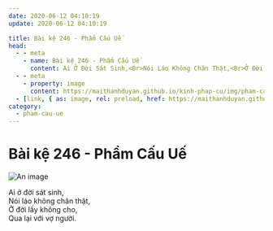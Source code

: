 ```yaml
---
date: 2020-06-12 04:10:19
update: 2020-06-12 04:10:19

title: Bài kệ 246 - Phẩm Cấu Uế
head:
  - - meta
    - name: Bài kệ 246 - Phẩm Cấu Uế
      content: Ai Ở Đời Sát Sinh,<Br>Nói Láo Không Chân Thật,<Br>Ở Đời Lấy Không Cho,<Br>Qua Lại Với Vợ Người.<Br>
  - - meta
    - property: image
      content: https://maithanhduyan.github.io/kinh-phap-cu/img/pham-cau-ue/pham-cau-ue-246.jpg
  - [link, { as: image, rel: preload, href: https://maithanhduyan.github.io/kinh-phap-cu/img/pham-cau-ue/pham-cau-ue-246.jpg }]
category:
  - pham-cau-ue
---
```


# Bài kệ 246 - Phẩm Cấu Uế

![An image](/img/pham-cau-ue/pham-cau-ue-246.jpg)

Ai ở đời sát sinh,<br>Nói láo không chân thật,<br>Ở đời lấy không cho,<br>Qua lại với vợ người.<br>
